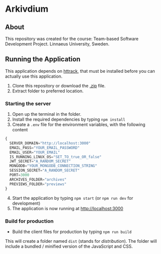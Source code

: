 # Arkivdium
## About
This repository was created for the course: Team-based Software Development Project. Linnaeus University, Sweden.

## Running the Application
This application depends on [httrack](http://www.httrack.com), that must be installed before you can actually use this application.  

1. Clone this repository or download the [.zip](https://github.com/1dv611-meridium/1dv611-meridium/archive/master.zip) file.
2. Extract folder to preferred location.

  ### Starting the server
  1. Open up the terminal in the folder.
  2. Install the required dependencies by typing `npm install`
  3. Create a `.env` file for the environment variables, with the following content
  ``` js
  {
    SERVER_DOMAIN="http://localhost:3000"
    EMAIL_PASS="YOUR_EMAIL_PASSWORD"
    EMAIL_USER="YOUR_EMAIL"
    IS_RUNNING_LINUX_OS="SET_TO_true_OR_false"
    JWT_SECRET="A_RANDOM_SECRET"
    MONGODB="YOUR_MONGODB_CONNECTION_STRING"
    SESSION_SECRET="A_RANDOM_SECRET"
    PORT=3000
    ARCHIVES_FOLDER="archives"
    PREVIEWS_FOLDER="previews"    
  }
  ```
  4. Start the application by typing `npm start` (or `npm run dev` for development)
  5. The application is now running at [http://localhost:3000](http://localhost:3000)

  ### Build for production
  - Build the client files for production by typing `npm run build`

  This will create a folder named `dist` (stands for *distribution*). The folder will include a bundled / minified version of the JavaScript and CSS.
